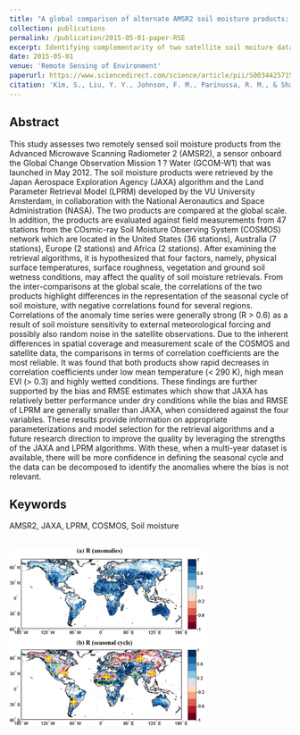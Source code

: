 ```yaml
---
title: "A global comparison of alternate AMSR2 soil moisture products: Why do they differ?"
collection: publications
permalink: /publication/2015-05-01-paper-RSE
excerpt: Identifying complementarity of two satellite soil moiture data.
date: 2015-05-01
venue: 'Remote Sensing of Environment'
paperurl: https://www.sciencedirect.com/science/article/pii/S0034425715000486
citation: 'Kim, S., Liu, Y. Y., Johnson, F. M., Parinussa, R. M., & Sharma, A. (2015). A global comparison of alternate AMSR2 soil moisture products: Why do they differ?. <i>Remote Sensing of Environment</i>, 161, 43-62.'
---
```

## Abstract
This study assesses two remotely sensed soil moisture products from the Advanced Microwave Scanning Radiometer 2 (AMSR2), a sensor onboard the Global Change Observation Mission 1 ? Water (GCOM-W1) that was launched in May 2012. The soil moisture products were retrieved by the Japan Aerospace Exploration Agency (JAXA) algorithm and the Land Parameter Retrieval Model (LPRM) developed by the VU University Amsterdam, in collaboration with the National Aeronautics and Space Administration (NASA). The two products are compared at the global scale. In addition, the products are evaluated against field measurements from 47 stations from the COsmic-ray Soil Moisture Observing System (COSMOS) network which are located in the United States (36 stations), Australia (7 stations), Europe (2 stations) and Africa (2 stations). After examining the retrieval algorithms, it is hypothesized that four factors, namely, physical surface temperatures, surface roughness, vegetation and ground soil wetness conditions, may affect the quality of soil moisture retrievals. From the inter-comparisons at the global scale, the correlations of the two products highlight differences in the representation of the seasonal cycle of soil moisture, with negative correlations found for several regions. Correlations of the anomaly time series were generally strong (R > 0.6) as a result of soil moisture sensitivity to external meteorological forcing and possibly also random noise in the satellite observations. Due to the inherent differences in spatial coverage and measurement scale of the COSMOS and satellite data, the comparisons in terms of correlation coefficients are the most reliable. It was found that both products show rapid decreases in correlation coefficients under low mean temperature (< 290 K), high mean EVI (> 0.3) and highly wetted conditions. These findings are further supported by the bias and RMSE estimates which show that JAXA has relatively better performance under dry conditions while the bias and RMSE of LPRM are generally smaller than JAXA, when considered against the four variables. These results provide information on appropriate parameterizations and model selection for the retrieval algorithms and a future research direction to improve the quality by leveraging the strengths of the JAXA and LPRM algorithms. With these, when a multi-year dataset is available, there will be more confidence in defining the seasonal cycle and the data can be decomposed to identify the anomalies where the bias is not relevant.
## Keywords
AMSR2, JAXA, LPRM, COSMOS, Soil moisture

<br/><img src='/images/2015_RSE_SM.png' width="70%" height="70%">